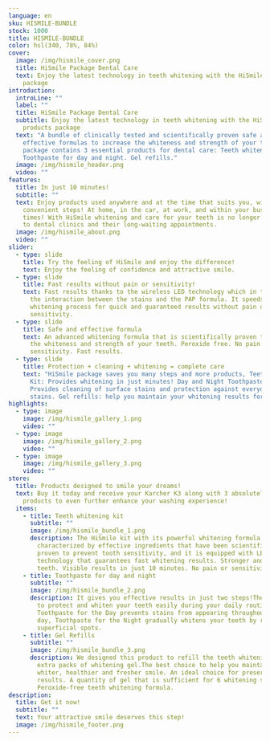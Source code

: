 ```yaml
---
language: en
sku: HISMILE-BUNDLE
stock: 1000
title: HISMILE-BUNDLE
color: hsl(340, 78%, 84%)
cover:
  image: /img/hismile_cover.png
  title: HiSmile Package Dental Care
  text: Enjoy the latest technology in teeth whitening with the HiSmile products
    package
introduction:
  introLine: ""
  label: ""
  title: HiSmile Package Dental Care
  subtitle: Enjoy the latest technology in teeth whitening with the HiSmile
    products package
  text: "A bundle of clinically tested and scientifically proven safe and
    effective formulas to increase the whiteness and strength of your teeth. The
    package contains 3 essential products for dental care: Teeth whitening kit.
    Toothpaste for day and night. Gel refills."
  image: /img/hismile_header.png
  video: ""
features:
  title: In just 10 minutes!
  subtitle: ""
  text: Enjoy products used anywhere and at the time that suits you, with easy and
    convenient steps! At home, in the car, at work, and within your busy work
    times! With HiSmile whitening and care for your teeth is no longer limited
    to dental clinics and their long-waiting appointments.
  image: /img/hismile_about.png
  video: ""
slider:
  - type: slide
    title: Try the feeling of HiSmile and enjoy the difference!
    text: Enjoy the feeling of confidence and attractive smile.
  - type: slide
    title: Fast results without pain or sensitivity!
    text: Fast results thanks to the wireless LED technology which in turn increases
      the interaction between the stains and the PAP formula. It speeds up the
      whitening process for quick and guaranteed results without pain or
      sensitivity.
  - type: slide
    title: Safe and effective formula
    text: An advanced whitening formula that is scientifically proven to increase
      the whiteness and strength of your teeth. Peroxide free. No pain or
      sensitivity. Fast results.
  - type: slide
    title: Protection + cleaning + whitening = complete care
    text: "HiSmile package saves you many steps and more products, Teeth Whitening
      Kit: Provides whitening in just minutes! Day and Night Toothpaste:
      Provides cleaning of surface stains and protection against everyday
      stains. Gel refills: help you maintain your whitening results for longer."
highlights:
  - type: image
    image: /img/hismile_gallery_1.png
    video: ""
  - type: image
    image: /img/hismile_gallery_2.png
    video: ""
  - type: image
    image: /img/hismile_gallery_3.png
    video: ""
store:
  title: Products designed to smile your dreams!
  text: Buy it today and receive your Karcher K3 along with 3 absolutely FREE
    products to even further enhance your washing experience!
  items:
    - title: Teeth whitening kit
      subtitle: ""
      image: /img/hismile_bundle_1.png
      description: The HiSmile kit with its powerful whitening formula is
        characterized by effective ingredients that have been scientifically
        proven to prevent tooth sensitivity, and it is equipped with LED
        technology that guarantees fast whitening results. Stronger and whiter
        teeth. Visible results in just 10 minutes. No pain or sensitivity.
    - title: Toothpaste for day and night
      subtitle: ""
      image: /img/hismile_bundle_2.png
      description: It gives you effective results in just two steps!The product aims
        to protect and whiten your teeth easily during your daily routine.
        Toothpaste for the Day prevents stains from appearing throughout the
        day, Toothpaste for the Night gradually whitens your teeth by removing
        superficial spots.
    - title: Gel Refills
      subtitle: ""
      image: /img/hismile_bundle_3.png
      description: We designed this product to refill the teeth whitening kit with
        extra packs of whitening gel.The best choice to help you maintain a
        whiter, healthier and fresher smile. An ideal choice for preserving
        results. A quantity of gel that is sufficient for 6 whitening sessions.
        Peroxide-free teeth whitening formula.
description:
  title: Get it now!
  subtitle: ""
  text: Your attractive smile deserves this step!
  image: /img/hismile_footer.png
---
```

